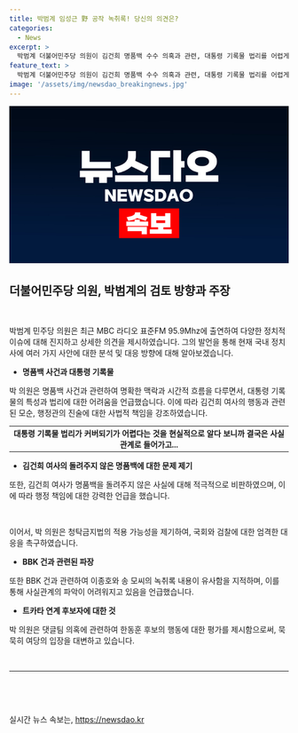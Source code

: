 ```yaml
---
title: 박범계 임성근 野 공작 녹취록! 당신의 의견은?
categories:
  - News
excerpt: >
  박범계 더불어민주당 의원이 김건희 명품백 수수 의혹과 관련, 대통령 기록물 법리를 어렵게 여기면서 꼬이는 상황을 분석했습니다. 김건희 여사의 출석요구서 회피에 대한 가능한 처벌과 임성근 단톡방 의심 등 다양한 사안을 주목했습니다. 특히, 채상병 특검 결과와 여당의 댓글팀 관련 주장 등 휘몰아치는 정치적 상황에서 특검에 대한 필요성을 강조했습니다.
feature_text: >
  박범계 더불어민주당 의원이 김건희 명품백 수수 의혹과 관련, 대통령 기록물 법리를 어렵게 여기면서 꼬이는 상황을 분석했습니다. 김건희 여사의 출석요구서 회피에 대한 가능한 처벌과 임성근 단톡방 의심 등 다양한 사안을 주목했습니다. 특히, 채상병 특검 결과와 여당의 댓글팀 관련 주장 등 휘몰아치는 정치적 상황에서 특검에 대한 필요성을 강조했습니다.
image: '/assets/img/newsdao_breakingnews.jpg'
---
```


<p><img src="/assets/img/newsdao_breakingnews.jpg" alt="implanttips 속보" /></p>

<h2 data-ke-size="size26">더불어민주당 의원, 박범계의 검토 방향과 주장</h2>

<p data-ke-size="size16">&nbsp;</p>

<p data-ke-size="size16">박범계 민주당 의원은 최근 MBC 라디오 표준FM 95.9Mhz에 출연하여 다양한 정치적 이슈에 대해 진지하고 상세한 의견을 제시하였습니다. 그의 발언을 통해 현재 국내 정치사에 여러 가지 사안에 대한 분석 및 대응 방향에 대해 알아보겠습니다.</p>

<ul>
<li><b>명품백 사건과 대통령 기록물</b></li>
</ul>

<p data-ke-size="size16">박 의원은 명품백 사건과 관련하여 명확한 맥락과 시간적 흐름을 다루면서, 대통령 기록물의 특성과 법리에 대한 어려움을 언급했습니다. 이에 따라 김건희 여사의 행동과 관련된 모순, 행정관의 진술에 대한 사법적 책임을 강조하였습니다. </p>

<table>
<tbody>
<tr>
<td style="text-align: center; height: 17px;"><b>대통령 기록물 법리가 커버되기가 어렵다는 것을 현실적으로 알다 보니까 결국은 사실관계로 들어가고... </b></td>
</tr>
</tbody>
</table>

<ul>
<li><b>김건희 여사의 돌려주지 않은 명품백에 대한 문제 제기</b></li>
</ul>

<p data-ke-size="size16">또한, 김건희 여사가 명품백을 돌려주지 않은 사실에 대해 적극적으로 비판하였으며, 이에 따라 행정 책임에 대한 강력한 언급을 했습니다. </p>

<p data-ke-size="size16">&nbsp;</p>

<p data-ke-size="size16">이어서, 박 의원은 청탁금지법의 적용 가능성을 제기하여, 국회와 검찰에 대한 엄격한 대응을 촉구하였습니다. </p>

<ul>
<li><b>BBK 건과 관련된 파장</b></li>
</ul>

<p data-ke-size="size16">또한 BBK 건과 관련하여 이종호와 송 모씨의 녹취록 내용이 유사함을 지적하며, 이를 통해 사실관계의 파악이 어려워지고 있음을 언급했습니다. </p>

<ul>
<li><b>트카타 연계 후보자에 대한 것</b></li>
</ul>

<p data-ke-size="size16">박 의원은 댓글팀 의혹에 관련하여 한동훈 후보의 행동에 대한 평가를 제시함으로써, 묵묵히 여당의 입장을 대변하고 있습니다. </p>

<p data-ke-size="size16">&nbsp;</p>

<hr>

<p data-ke-size="size16">&nbsp;</p>

<p data-ke-size="size16">&nbsp;</p>
실시간 뉴스 속보는, <a href="https://newsdao.kr" rel="dofollow">https://newsdao.kr</a>


